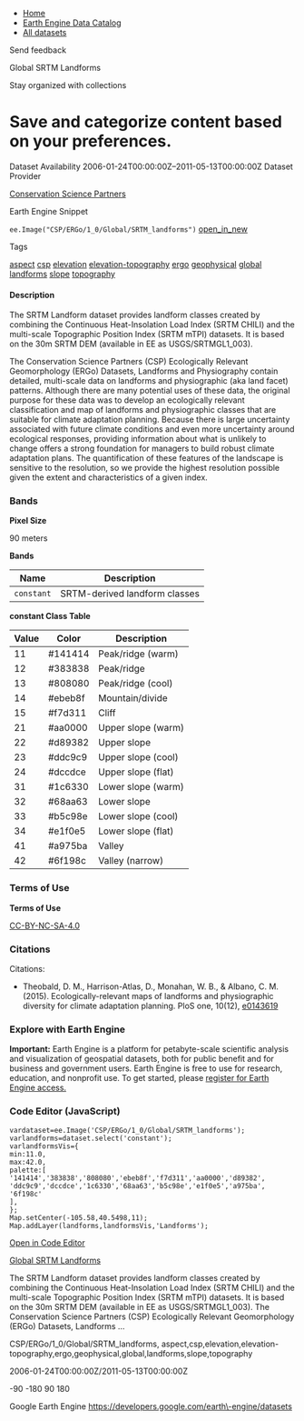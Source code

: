 



* [Home](https://developers.google.com/)
* [Earth Engine Data Catalog](https://developers.google.com/earth-engine/datasets)
* [All datasets](https://developers.google.com/earth-engine/datasets/catalog)





 
 
 Send feedback
 
 

Global SRTM Landforms


 
 Stay organized with collections
 

 
 Save and categorize content based on your preferences.
=======================================================================================================================








Dataset Availability
2006\-01\-24T00:00:00Z–2011\-05\-13T00:00:00Z
Dataset Provider


[Conservation Science Partners](https://www.csp-inc.org/)



Earth Engine Snippet


`ee.Image("CSP/ERGo/1_0/Global/SRTM_landforms")` 
[open\_in\_new](https://code.earthengine.google.com/?scriptPath=Examples:Datasets/CSP/CSP_ERGo_1_0_Global_SRTM_landforms)





Tags


[aspect](/earth-engine/datasets/tags/aspect)
[csp](/earth-engine/datasets/tags/csp)
[elevation](/earth-engine/datasets/tags/elevation)
[elevation\-topography](/earth-engine/datasets/tags/elevation-topography)
[ergo](/earth-engine/datasets/tags/ergo)
[geophysical](/earth-engine/datasets/tags/geophysical)
[global](/earth-engine/datasets/tags/global)
[landforms](/earth-engine/datasets/tags/landforms)
[slope](/earth-engine/datasets/tags/slope)
[topography](/earth-engine/datasets/tags/topography)








#### Description



The SRTM Landform dataset provides landform classes created by combining
the Continuous Heat\-Insolation Load Index (SRTM CHILI) and the
multi\-scale Topographic Position Index (SRTM mTPI) datasets. It is
based on the 30m SRTM DEM (available in EE as USGS/SRTMGL1\_003\).


The Conservation Science Partners (CSP) Ecologically Relevant Geomorphology
(ERGo) Datasets, Landforms and Physiography contain detailed, multi\-scale
data on landforms and physiographic (aka land facet) patterns. Although
there are many potential uses of these data, the original purpose for these
data was to develop an ecologically relevant classification and map of
landforms and physiographic classes that are suitable for climate adaptation
planning. Because there is large uncertainty associated with future climate
conditions and even more uncertainty around ecological responses, providing
information about what is unlikely to change offers a strong foundation for
managers to build robust climate adaptation plans. The quantification of
these features of the landscape is sensitive to the resolution, so we
provide the highest resolution possible given the extent and characteristics
of a given index.





### Bands



**Pixel Size**
  
90 meters



**Bands**




| Name | Description |
| --- | --- |
| `constant` | SRTM\-derived landform classes |


**constant Class Table**




| Value | Color | Description |
| --- | --- | --- |
| 11 | \#141414 | Peak/ridge (warm) |
| 12 | \#383838 | Peak/ridge |
| 13 | \#808080 | Peak/ridge (cool) |
| 14 | \#ebeb8f | Mountain/divide |
| 15 | \#f7d311 | Cliff |
| 21 | \#aa0000 | Upper slope (warm) |
| 22 | \#d89382 | Upper slope |
| 23 | \#ddc9c9 | Upper slope (cool) |
| 24 | \#dccdce | Upper slope (flat) |
| 31 | \#1c6330 | Lower slope (warm) |
| 32 | \#68aa63 | Lower slope |
| 33 | \#b5c98e | Lower slope (cool) |
| 34 | \#e1f0e5 | Lower slope (flat) |
| 41 | \#a975ba | Valley |
| 42 | \#6f198c | Valley (narrow) |




### Terms of Use


**Terms of Use**


[CC\-BY\-NC\-SA\-4\.0](https://spdx.org/licenses/CC-BY-NC-SA-4.0.html)




### Citations



Citations:
* Theobald, D. M., Harrison\-Atlas, D., Monahan, W. B., \& Albano, C. M.
(2015\). Ecologically\-relevant maps of landforms and physiographic diversity
for climate adaptation planning. PloS one, 10(12\),
[e0143619](https://journals.plos.org/plosone/article?id=10.1371/journal.pone.0143619)





### Explore with Earth Engine


**Important:** 
 Earth Engine is a platform for petabyte\-scale scientific analysis and visualization of
 geospatial datasets, both for public benefit and for business and government users.
 Earth Engine is free to use for research, education, and nonprofit use. To get started, please
 [register for Earth Engine access.](https://console.cloud.google.com/earth-engine)



### Code Editor (JavaScript)



```
vardataset=ee.Image('CSP/ERGo/1_0/Global/SRTM_landforms');
varlandforms=dataset.select('constant');
varlandformsVis={
min:11.0,
max:42.0,
palette:[
'141414','383838','808080','ebeb8f','f7d311','aa0000','d89382',
'ddc9c9','dccdce','1c6330','68aa63','b5c98e','e1f0e5','a975ba',
'6f198c'
],
};
Map.setCenter(-105.58,40.5498,11);
Map.addLayer(landforms,landformsVis,'Landforms');
```



[Open in Code Editor](https://code.earthengine.google.com/?scriptPath=Examples:Datasets/CSP/CSP_ERGo_1_0_Global_SRTM_landforms)


[Global SRTM Landforms](/earth-engine/datasets/catalog/CSP_ERGo_1_0_Global_SRTM_landforms)

The SRTM Landform dataset provides landform classes created by combining the Continuous Heat\-Insolation Load Index (SRTM CHILI) and the multi\-scale Topographic Position Index (SRTM mTPI) datasets. It is based on the 30m SRTM DEM (available in EE as USGS/SRTMGL1\_003\). The Conservation Science Partners (CSP) Ecologically Relevant Geomorphology (ERGo) Datasets, Landforms …

 CSP/ERGo/1\_0/Global/SRTM\_landforms,
 aspect,csp,elevation,elevation\-topography,ergo,geophysical,global,landforms,slope,topography

2006\-01\-24T00:00:00Z/2011\-05\-13T00:00:00Z



 \-90 \-180 90 180
 



Google Earth Engine
https://developers.google.com/earth\-engine/datasets








